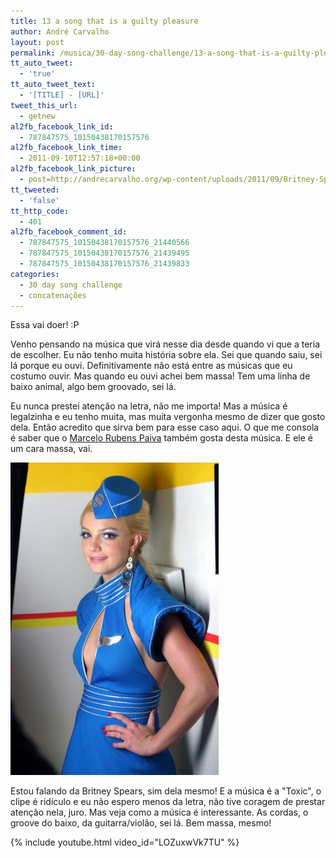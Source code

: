 ```yaml
---
title: 13 a song that is a guilty pleasure
author: André Carvalho
layout: post
permalink: /musica/30-day-song-challenge/13-a-song-that-is-a-guilty-pleasure/
tt_auto_tweet:
  - 'true'
tt_auto_tweet_text:
  - '[TITLE] - [URL]'
tweet_this_url:
  - getnew
al2fb_facebook_link_id:
  - 787847575_10150438170157576
al2fb_facebook_link_time:
  - 2011-09-10T12:57:18+00:00
al2fb_facebook_link_picture:
  - post=http://andrecarvalho.org/wp-content/uploads/2011/09/Britney-Spears-Toxic.jpg
tt_tweeted:
  - 'false'
tt_http_code:
  - 401
al2fb_facebook_comment_id:
  - 787847575_10150438170157576_21440566
  - 787847575_10150438170157576_21439495
  - 787847575_10150438170157576_21439833
categories:
  - 30 day song challenge
  - concatenações
---
```


Essa vai doer! :P

Venho pensando na música que virá nesse dia desde quando vi que a teria de escolher. Eu não tenho muita história sobre ela. Sei que quando saiu, sei lá porque eu ouvi. Definitivamente não está entre as músicas que eu costumo ouvir. Mas quando eu ouvi achei bem massa! Tem uma linha de baixo animal, algo bem groovado, sei lá.

Eu nunca prestei atenção na letra, não me importa! Mas a música é legalzinha e eu tenho muita, mas muita vergonha mesmo de dizer que gosto dela. Então acredito que sirva bem para esse caso aqui. O que me consola é saber que o [Marcelo Rubens Paiva](http://blogs.estadao.com.br/marcelo-rubens-paiva/britney-e-billie/) também gosta desta música. E ele é um cara massa, vai.

![Britney Spears](/wp-content/uploads/2011/09/Britney-Spears-Toxic.jpg)

Estou falando da Britney Spears, sim dela mesmo! E a música é a "Toxic", o clipe é ridículo e eu não espero menos da letra, não tive coragem de prestar atenção nela, juro. Mas veja como a música é interessante. As cordas, o groove do baixo, da guitarra/violão, sei lá. Bem massa, mesmo!

{% include youtube.html video_id="LOZuxwVk7TU" %}
